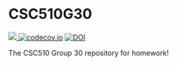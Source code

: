 # CSC510G30

<a href="https://app.travis-ci.com/github/qchen59/CSC510G30/jobs/534646341"><img src="https://app.travis-ci.com/qchen59/CSC510G30.svg?branch=main"> 
[![codecov.io](https://img.shields.io/codecov/c/github/qchen59/CSC510G30/master.svg?style=flat-square)](http://codecov.io/github/qchen59/CSC510G30?branch=master)
<a href="https://zenodo.org/badge/latestdoi/400632417"><img src="https://zenodo.org/badge/400632417.svg" alt="DOI"></a>

The CSC510 Group 30 repository for homework!
